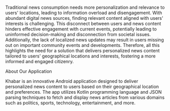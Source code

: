 
Traditional news consumption needs more personalization and relevance to users' locations, leading to information overload and disengagement. With abundant digital news sources, finding relevant content aligned with users' interests is challenging. This disconnect between users and news content hinders effective engagement with current events, potentially leading to uninformed decision-making and disconnection from societal issues. Additionally, the lack of localized news updates may result in users missing out on important community events and developments. Therefore, all this highlights the need for a solution that delivers personalized news content tailored to users' geographical locations and interests, fostering a more informed and engaged citizenry.

About Our Application

Khabar is an innovative Android application designed to deliver personalized news content to users based on their geographical location and preferences. The app utilizes Kotlin programming language and JSON parsing techniques to fetch and display news articles from various domains such as politics, sports, technology, entertainment, and more.
